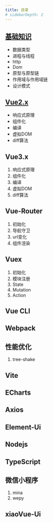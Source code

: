 ```yaml
---
title: 目录
# sidebarDepth: 2
---
```

## [基础知识](/zh/guide/basic/memory-stack)
* 数据类型
* 进程与线程
* http
* Dom
* 原型与原型链
* 作用域与作用域链
* 设计模式
## [Vue2.x](/zh/guide/vue2/define-react)
* 响应式原理
* 组件化
* 编译
* 虚拟DOM
* diff算法
## Vue3.x
1. 响应式原理
2. 组件化
3. 编译
4. 虚拟DOM
5. diff算法
## Vue-Router
1. 初始化
2. 导航守卫
3. url变化
4. 组件渲染
## Vuex
1. 初始化
2. 模块注册
3. State
4. Mutation
5. Action
## Vue CLI
## Webpack
## 性能优化
1. tree-shake
## Vite
## ECharts
## Axios
## Element-Ui
## Nodejs
## TypeScript
## 微信小程序
1. mina
2. wepy
## xiaoVue-Ui
   